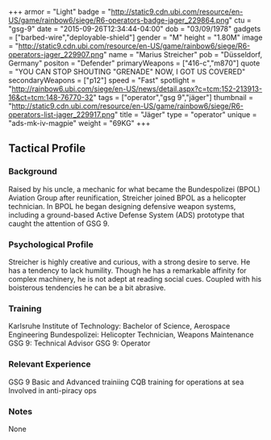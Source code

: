 +++
armor = "Light"
badge = "http://static9.cdn.ubi.com/resource/en-US/game/rainbow6/siege/R6-operators-badge-jager_229864.png"
ctu = "gsg-9"
date = "2015-09-26T12:34:44-04:00"
dob = "03/09/1978"
gadgets = ["barbed-wire","deployable-shield"]
gender = "M"
height = "1.80M"
image = "http://static9.cdn.ubi.com/resource/en-US/game/rainbow6/siege/R6-operators-jager_229907.png"
name = "Marius Streicher"
pob = "Düsseldorf, Germany"
positon = "Defender"
primaryWeapons = ["416-c","m870"]
quote = "YOU CAN STOP SHOUTING \"GRENADE\" NOW, I GOT US COVERED"
secondaryWeapons = ["p12"]
speed = "Fast"
spotlight = "http://rainbow6.ubi.com/siege/en-US/news/detail.aspx?c=tcm:152-213913-16&ct=tcm:148-76770-32"
tags = ["operator","gsg 9","jäger"]
thumbnail = "http://static9.cdn.ubi.com/resource/en-US/game/rainbow6/siege/R6-operators-list-jager_229917.png"
title = "Jäger"
type = "operator"
unique = "ads-mk-iv-magpie"
weight = "69KG"
+++

## Tactical Profile

### Background

Raised by his uncle, a mechanic for what became the Bundespolizei (BPOL) Aviation Group after reunification, Streicher joined BPOL as a helicopter technician. In BPOL he began designing defensive weapon systems, including a ground-based Active Defense System (ADS) prototype that caught the attention of GSG 9.

### Psychological Profile

Streicher is highly creative and curious, with a strong desire to serve. He has a tendency to lack humility. Though he has a remarkable affinity for complex machinery, he is not adept at reading social cues. Coupled with his boisterous tendencies he can be a bit abrasive.

### Training

Karlsruhe Institute of Technology: Bachelor of Science, Aerospace Engineering
Bundespolizei: Helicopter Technician, Weapons Maintenance
GSG 9: Technical Advisor
GSG 9: Operator

### Relevant Experience

GSG 9 Basic and Advanced trainiing
CQB training for operations at sea
Involved in anti-piracy ops

### Notes

None
